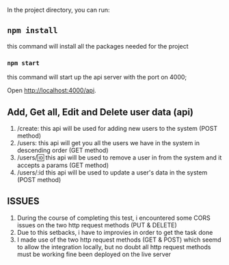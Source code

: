 In the project directory, you can run:

## `npm install`
this command will install all the packages needed for the project

### `npm start`
this command will start up the api server with the port on 4000;

Open [http://localhost:4000/api](http://localhost:4000/api).


## Add, Get all, Edit and Delete user data (api)

1. /create: this api will be used for adding new users to the system (POST method)
2. /users: this api will get you all the users we have in the system in descending order (GET method)
3. /users/:id: this api will be used to remove a user in from the system and it accepts a params (GET method)
4. /users/:id this api will be used to update a user's data in the system (POST method)



## ISSUES
1. During the course of completing this test, i encountered some CORS issues on the two http request methods (PUT & DELETE)
2. Due to this setbacks, i have to improvies in order to get the task done
3. I made use of the two http request methods (GET & POST) which seemd to allow the integration locally, but no doubt all http request methods must be working fine been deployed on the live server





